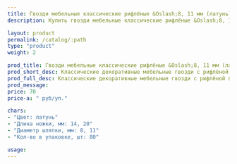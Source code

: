 ```yaml
---
title: Гвозди мебельные классические рифлёные &Oslash;8, 11 мм (латунь)
description: Купить гвозди мебельные классические рифлёные &Oslash;8, 11 мм (латунь) в розницу с доставкой по Москве.

layout: product
permalink: /catalog/:path
type: "product"
weight: 2

prod_title: Гвозди мебельные классические рифлёные &Oslash;8, 11 мм (латунь)
prod_short_desc: Классические декоративные мебельные гвозди с рифлёной поверхностью. Цвет - латунь.
prod_full_desc: Классические декоративные мебельные гвозди с рифлёной поверхностью. Цвет - латунь.
prod_message:
price: 70
price-a: " руб/уп."

chars:
- "Цвет: латунь"
- "Длина ножки, мм: 14, 20"
- "Диаметр шляпки, мм: 8, 11"
- "Кол-во в упаковке, шт: 80"

usage:
---
```


